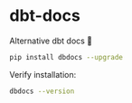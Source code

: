 # dbt-docs

<!-- [![PyPI version](https://badge.fury.io/py/dbterd.svg)](https://pypi.org/project/dbterd/)
![python-cli](https://img.shields.io/badge/CLI-Python-FFCE3E?labelColor=14354C&logo=python&logoColor=white)
[![License: MIT](https://img.shields.io/badge/License-MIT-yellow.svg)](https://opensource.org/licenses/MIT)
[![python](https://img.shields.io/badge/Python-3.9|3.10|3.11-3776AB.svg?style=flat&logo=python&logoColor=white)](https://www.python.org)
[![codecov](https://codecov.io/gh/datnguye/dbterd/branch/main/graph/badge.svg?token=N7DMQBLH4P)](https://codecov.io/gh/datnguye/dbterd) -->

Alternative dbt docs 🚀

```bash
pip install dbdocs --upgrade
```

Verify installation:

```bash
dbdocs --version
```
